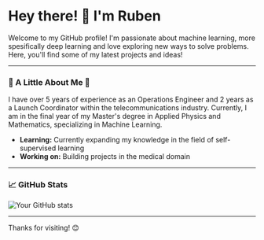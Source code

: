# Hey there! 👋 I'm Ruben

Welcome to my GitHub profile! I'm passionate about machine learning, more spesifically deep learning and love exploring new ways to solve problems. Here, you'll find some of my latest projects and ideas!

---

### 🚀 A Little About Me 🚀
I have over 5 years of experience as an Operations Engineer and 2 years as a Launch Coordinator within the telecommunications industry. 
Currently, I am in the final year of my Master's degree in Applied Physics and Mathematics, specializing in Machine Learning.

- **Learning:** Currently expanding my knowledge in the field of self-supervised learning 
- **Working on:** Building projects in the medical domain

---

### 📈 GitHub Stats

![Your GitHub stats]([https://github-readme-stats.vercel.app/api?username=rubjoh&show_icons=true&theme=radical](https://github-readme-stats.vercel.app/api?username=rubjoh&show_icons=true&theme=radical&cache_seconds=1800))

---

Thanks for visiting! 😊
